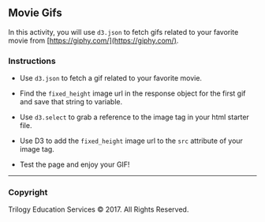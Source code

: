 ## Movie Gifs

In this activity, you will use `d3.json` to fetch gifs related to your favorite movie from [https://giphy.com/](https://giphy.com/).


### Instructions

* Use `d3.json` to fetch a gif related to your favorite movie. 

* Find the `fixed_height` image url in the response object for the first gif and save that string to variable.

* Use `d3.select` to grab a reference to the image tag in your html starter file.

* Use D3 to add the `fixed_height` image url to the `src` attribute of your image tag.

* Test the page and enjoy your GIF!



- - -

### Copyright

Trilogy Education Services © 2017. All Rights Reserved.
